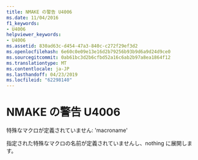 ```yaml
---
title: NMAKE の警告 U4006
ms.date: 11/04/2016
f1_keywords:
- U4006
helpviewer_keywords:
- U4006
ms.assetid: 830ad63c-d454-47a3-840c-c272f29ef3d2
ms.openlocfilehash: 6e60c0e09e13e16d2b79256b93b9d6a9d24d9ce0
ms.sourcegitcommit: 0ab61bc3d2b6cfbd52a16c6ab2b97a8ea1864f12
ms.translationtype: MT
ms.contentlocale: ja-JP
ms.lasthandoff: 04/23/2019
ms.locfileid: "62298140"
---
```

# <a name="nmake-warning-u4006"></a>NMAKE の警告 U4006

特殊なマクロが定義されていません: 'macroname'

指定された特殊なマクロの名前が定義されていませんし、nothing に展開します。
